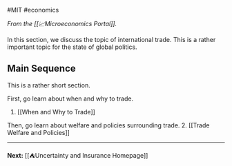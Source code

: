#MIT #economics 

*From the [[📈Microeconomics Portal]].*

In this section, we discuss the topic of international trade. This is a rather important topic for the state of global politics.
## Main Sequence

This is a rather short section.

First, go learn about when and why to trade.
1. [[When and Why to Trade]]

Then, go learn about welfare and policies surrounding trade.
2. [[Trade Welfare and Policies]]

---

**Next:** [[⛺Uncertainty and Insurance Homepage]]